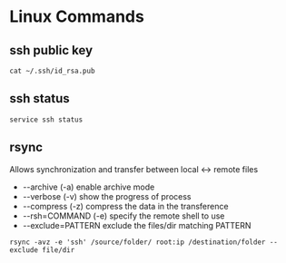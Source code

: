 # Linux Commands

## ssh public key
`cat ~/.ssh/id_rsa.pub`

## ssh status
`service ssh status`

## rsync
 
Allows synchronization and transfer between local <-> remote files
* --archive (-a) enable archive mode
* --verbose (-v) show the progress of process
* --compress (-z) compress the data in the transference
* --rsh=COMMAND (-e) specify the remote shell to use
* --exclude=PATTERN exclude the files/dir matching PATTERN
  
`rsync -avz -e 'ssh' /source/folder/ root:ip /destination/folder --exclude file/dir`
